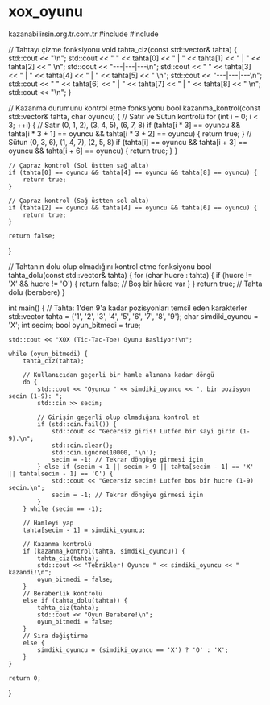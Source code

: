 # xox_oyunu
kazanabilirsin.org.tr.com.tr
#include <iostream>
#include <vector>

// Tahtayı çizme fonksiyonu 
void tahta_ciz(const std::vector<char>& tahta) {
    std::cout << "\n";
    std::cout << " " << tahta[0] << " | " << tahta[1] << " | " << tahta[2] << " \n";
    std::cout << "---|---|---\n";
    std::cout << " " << tahta[3] << " | " << tahta[4] << " | " << tahta[5] << " \n";
    std::cout << "---|---|---\n";
    std::cout << " " << tahta[6] << " | " << tahta[7] << " | " << tahta[8] << " \n";
    std::cout << "\n";
}

// Kazanma durumunu kontrol etme fonksiyonu
bool kazanma_kontrol(const std::vector<char>& tahta, char oyuncu) {
    // Satır ve Sütun kontrolü
    for (int i = 0; i < 3; ++i) {
        // Satır (0, 1, 2), (3, 4, 5), (6, 7, 8)
        if (tahta[i * 3] == oyuncu && tahta[i * 3 + 1] == oyuncu && tahta[i * 3 + 2] == oyuncu) {
            return true;
        }
        // Sütun (0, 3, 6), (1, 4, 7), (2, 5, 8)
        if (tahta[i] == oyuncu && tahta[i + 3] == oyuncu && tahta[i + 6] == oyuncu) {
            return true;
        }
    }

    // Çapraz kontrol (Sol üstten sağ alta)
    if (tahta[0] == oyuncu && tahta[4] == oyuncu && tahta[8] == oyuncu) {
        return true;
    }

    // Çapraz kontrol (Sağ üstten sol alta)
    if (tahta[2] == oyuncu && tahta[4] == oyuncu && tahta[6] == oyuncu) {
        return true;
    }

    return false;
}

// Tahtanın dolu olup olmadığını kontrol etme fonksiyonu
bool tahta_dolu(const std::vector<char>& tahta) {
    for (char hucre : tahta) {
        if (hucre != 'X' && hucre != 'O') {
            return false; // Boş bir hücre var
        }
    }
    return true; // Tahta dolu (berabere)
}

int main() {
    // Tahta: 1'den 9'a kadar pozisyonları temsil eden karakterler
    std::vector<char> tahta = {'1', '2', '3', '4', '5', '6', '7', '8', '9'};
    char simdiki_oyuncu = 'X';
    int secim;
    bool oyun_bitmedi = true;

    std::cout << "XOX (Tic-Tac-Toe) Oyunu Basliyor!\n";

    while (oyun_bitmedi) {
        tahta_ciz(tahta);

        // Kullanıcıdan geçerli bir hamle alınana kadar döngü
        do {
            std::cout << "Oyuncu " << simdiki_oyuncu << ", bir pozisyon secin (1-9): ";
            std::cin >> secim;

            // Girişin geçerli olup olmadığını kontrol et
            if (std::cin.fail()) {
                std::cout << "Gecersiz giris! Lutfen bir sayi girin (1-9).\n";
                std::cin.clear();
                std::cin.ignore(10000, '\n');
                secim = -1; // Tekrar döngüye girmesi için
            } else if (secim < 1 || secim > 9 || tahta[secim - 1] == 'X' || tahta[secim - 1] == 'O') {
                std::cout << "Gecersiz secim! Lutfen bos bir hucre (1-9) secin.\n";
                secim = -1; // Tekrar döngüye girmesi için
            }
        } while (secim == -1);

        // Hamleyi yap
        tahta[secim - 1] = simdiki_oyuncu;

        // Kazanma kontrolü
        if (kazanma_kontrol(tahta, simdiki_oyuncu)) {
            tahta_ciz(tahta);
            std::cout << "Tebrikler! Oyuncu " << simdiki_oyuncu << " kazandi!\n";
            oyun_bitmedi = false;
        }
        // Beraberlik kontrolü
        else if (tahta_dolu(tahta)) {
            tahta_ciz(tahta);
            std::cout << "Oyun Berabere!\n";
            oyun_bitmedi = false;
        }
        // Sıra değiştirme
        else {
            simdiki_oyuncu = (simdiki_oyuncu == 'X') ? 'O' : 'X';
        }
    }

    return 0;
}
